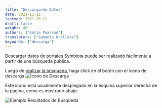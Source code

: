 ```yaml
---
title: "Descargando Datos"
date: 2021-11-12
lastmod: 2021-10-11
draft: false
weight: 40
authors: ["Katie Pearson"]
translators: ["Samanta Orellana"]
keywords: ["descarga"]
---
```


Descargar datos de portales Symbiota puede ser realizado fácilmente a partir de una búsqueda pública.

Luego de [realizar la búsqueda](https://biokic.github.io/symbiota-docs/es/user/search/), haga click en el botón con el ícono de descarga ![Ícono de Descarga](https://biokic.github.io/symbiota-docs/images/dl2.png)

Este ícono está usualmente desplegado en la esquina superior derecha de la página, como es mostrado abajo:

![Ejemplo Resultados de Búsqueda](/img/search3.PNG)
